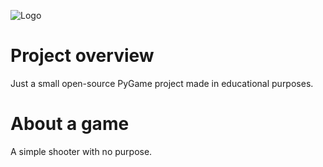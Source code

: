 ![Logo](hot_rooms/sprites/IMG_20221220_232741_625.png)

# Project overview
Just a small open-source PyGame project made in educational purposes.

# About a game
A simple shooter with no purpose.

